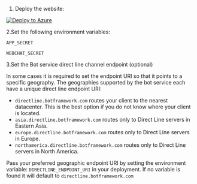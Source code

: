 

1. Deploy the website:

[![Deploy to Azure][Deploy Button]][Deploy Node/GetConversationMembers]

[Deploy Button]: https://azuredeploy.net/deploybutton.png
[Deploy Node/GetConversationMembers]: https://azuredeploy.net
 

2.Set the following environment variables:

`APP_SECRET`

`WEBCHAT_SECRET`

3.Set the Bot service direct line channel endpoint (optional)

In some cases it is required to set the endpoint URI so that it points to a specific geography. The geographies supported by the bot service each have a unique direct line endpoint URI:

- `directline.botframework.com` routes your client to the nearest datacenter. This is the best option if you do not know where your client is located.
- `asia.directline.botframework.com` routes only to Direct Line servers in Eastern Asia.
- `europe.directline.botframework.com` routes only to Direct Line servers in Europe.
- `northamerica.directline.botframework.com` routes only to Direct Line servers in North America.

Pass your preferred geographic endpoint URI by setting the environment variable: `DIRECTLINE_ENDPOINT_URI` in your deployment. If no variable is found it will default to `directline.botframework.com`

